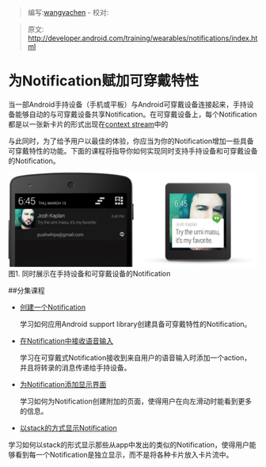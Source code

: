 > 编写:[wangyachen](https://github.com/wangyacheng) - 校对:

> 原文: <http://developer.android.com/training/wearables/notifications/index.html>

# 为Notification赋加可穿戴特性

当一部Android手持设备（手机或平板）与Android可穿戴设备连接起来，手持设备能够自动的与可穿戴设备共享Notification。在可穿戴设备上，每个Notification都是以一张新卡片的形式出现在[context stream](http://developer.android.com/design/wear/index.html)中的

与此同时，为了给予用户以最佳的体验，你应当为你的Notification增加一些具备可穿戴特性的功能。下面的课程将指导你如何实现同时支持手持设备和可穿戴设备的Notification。

![](notification_phone@2x.png)
图1. 同时展示在手持设备和可穿戴设备的Notification

##分集课程

* [创建一个Notification](creating.html)

  学习如何应用Android support library创建具备可穿戴特性的Notification。

* [在Notification中接收语音输入](voice-input.html)

  学习在可穿戴式Notification接收到来自用户的语音输入时添加一个action，并且将转录的消息传递给手持设备。

* [为Notification添加显示界面](pages.html)

  学习如何为Notification创建附加的页面，使得用户在向左滑动时能看到更多的信息。

* [以stack的方式显示Notification](stacks.html)

学习如何以stack的形式显示那些从app中发出的类似的Notification，使得用户能够看到每一个Notification是独立显示，而不是将各种卡片放入卡片流中。

